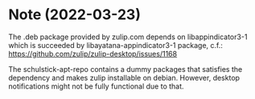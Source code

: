 # Note (2022-03-23)
The .deb package provided by zulip.com depends on libappindicator3-1
which is succeeded by libayatana-appindicator3-1 package, c.f.:
https://github.com/zulip/zulip-desktop/issues/1168

The schulstick-apt-repo contains a dummy packages that satisfies the
dependency and makes zulip installable on debian. However, desktop
notifications might not be fully functional due to that.

